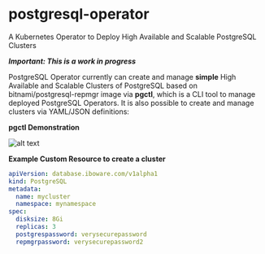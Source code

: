 # postgresql-operator
A Kubernetes Operator to Deploy High Available and Scalable PostgreSQL Clusters

***Important: This is a work in progress***

PostgreSQL Operator currently can create and manage **simple** High Available and Scalable Clusters of PostgreSQL based on bitnami/postgresql-repmgr image via **pgctl**, which is a CLI tool to manage deployed PostgreSQL Operators. It is also possible to create and manage clusters via YAML/JSON definitions:

**pgctl Demonstration**

![alt text](https://iboware.com/assets/img/pgctl-demo.gif "pgctl Demonstration")

**Example Custom Resource to create a cluster**

```yaml
apiVersion: database.iboware.com/v1alpha1
kind: PostgreSQL
metadata:
  name: mycluster
  namespace: mynamespace
spec:
  disksize: 8Gi
  replicas: 3
  postgrespassword: verysecurepassword
  repmgrpassword: verysecurepassword2
```
